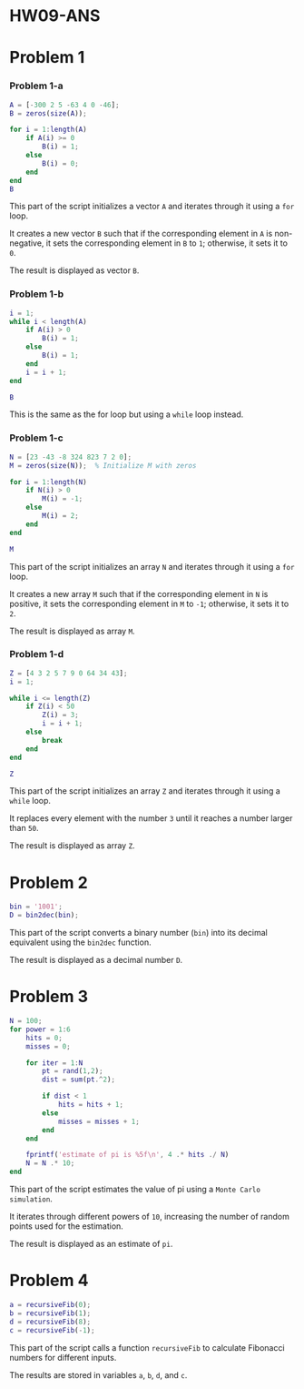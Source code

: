 # HW09-ANS
# Problem 1
### Problem 1-a
```matlab
A = [-300 2 5 -63 4 0 -46];
B = zeros(size(A));

for i = 1:length(A)
    if A(i) >= 0
        B(i) = 1;
    else
        B(i) = 0;
    end
end
B
```
This part of the script initializes a vector `A` and iterates through it using a `for` loop.

It creates a new vector `B` such that if the corresponding element in `A` is non-negative, it sets the corresponding element in `B` to `1`; otherwise, it sets it to `0`.

The result is displayed as vector `B`.
### Problem 1-b
```matlab
i = 1;
while i < length(A)
    if A(i) > 0
        B(i) = 1;
    else
        B(i) = 1;
    end
    i = i + 1;
end

B
```
This is the same as the for loop but using a `while` loop instead.
### Problem 1-c
```matlab
N = [23 -43 -8 324 823 7 2 0];
M = zeros(size(N));  % Initialize M with zeros

for i = 1:length(N)
    if N(i) > 0
        M(i) = -1;
    else
        M(i) = 2;
    end
end

M
```
This part of the script initializes an array `N` and iterates through it using a `for` loop.

It creates a new array `M` such that if the corresponding element in `N` is positive, it sets the corresponding element in `M` to `-1`; otherwise, it sets it to `2`.

The result is displayed as array `M`.
### Problem 1-d
```matlab
Z = [4 3 2 5 7 9 0 64 34 43];
i = 1;

while i <= length(Z)
    if Z(i) < 50
        Z(i) = 3;
        i = i + 1;
    else
        break
    end
end

Z
```
This part of the script initializes an array `Z` and iterates through it using a `while` loop.

It replaces every element with the number `3` until it reaches a number larger than `50`.

The result is displayed as array `Z`.
# Problem 2
```matlab
bin = '1001';
D = bin2dec(bin);
```
This part of the script converts a binary number (`bin`) into its decimal equivalent using the `bin2dec` function.

The result is displayed as a decimal number `D`.
# Problem 3
```matlab
N = 100;
for power = 1:6
    hits = 0;
    misses = 0;

    for iter = 1:N
        pt = rand(1,2);
        dist = sum(pt.^2);

        if dist < 1
            hits = hits + 1;
        else
            misses = misses + 1;
        end
    end

    fprintf('estimate of pi is %5f\n', 4 .* hits ./ N)
    N = N .* 10;
end
```
This part of the script estimates the value of pi using a `Monte Carlo simulation`.

It iterates through different powers of `10`, increasing the number of random points used for the estimation.

The result is displayed as an estimate of `pi`.
# Problem 4
```matlab
a = recursiveFib(0);
b = recursiveFib(1);
d = recursiveFib(8);
c = recursiveFib(-1);
```
This part of the script calls a function `recursiveFib` to calculate Fibonacci numbers for different inputs.

The results are stored in variables `a`, `b`, `d`, and `c`.